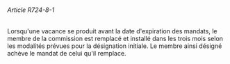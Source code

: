 ###### Article R724-8-1

Lorsqu'une vacance se produit avant la date d'expiration des mandats, le membre de la commission est remplacé et installé dans les trois mois selon les modalités prévues pour la désignation initiale. Le membre ainsi désigné achève le mandat de celui qu'il remplace.

